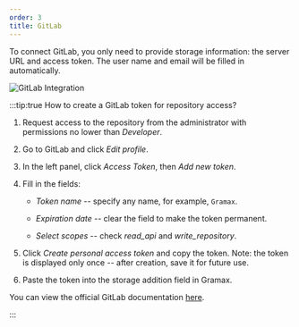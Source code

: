 ```yaml
---
order: 3
title: GitLab
---
```


To connect GitLab, you only need to provide storage information: the server URL and access token. The user name and email will be filled in automatically.

![GitLab Integration](./gitlab.png)

:::tip:true How to create a GitLab token for repository access?

1. Request access to the repository from the administrator with permissions no lower than *Developer*.

2. Go to GitLab and click *Edit profile*.

3. In the left panel, click *Access Token*, then *Add new token*.

4. Fill in the fields:

   -  *Token name* -- specify any name, for example, `Gramax`.

   -  *Expiration date* -- clear the field to make the token permanent.

   -  *Select scopes* -- check *read_api* and *write_repository*.

5. Click *Create personal access token* and copy the token. Note: the token is displayed only once -- after creation, save it for future use.

6. Paste the token into the storage addition field in Gramax.

You can view the official GitLab documentation [here](https://docs.gitlab.com/ee/user/profile/personal_access_tokens.html).

:::